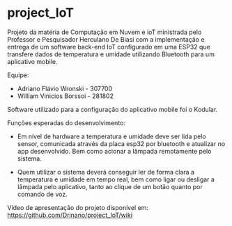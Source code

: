 # project_IoT
Projeto da matéria de Computação em Nuvem e ioT ministrada pelo Professor e Pesquisador Herculano De Biasi com a implementação e entrega de um software back-end IoT configurado em uma ESP32 que transfere dados de temperatura e umidade utilizando Bluetooth para um aplicativo mobile.

Equipe:

- Adriano Flávio Wronski - 307700
- William Vinicios Borssoi - 281802

Software utilizado para a configuração do aplicativo mobile foi o Kodular.

Funções esperadas do desenvolvimento:

- Em nível de hardware a temperatura e umidade deve ser lida pelo sensor, comunicada através da placa esp32 por bluetooth e atualizar no app desenvolvido. Bem como acionar a lâmpada remotamente pelo sistema.

- Quem utilizar o sistema deverá conseguir ler de forma clara a temperatura e umidade em tempo real, bem como ligar ou desligar a lâmpada pelo aplicativo, tanto ao clique de um botão quanto por comando de voz.

Vídeo de apresentação do projeto disponível em:
https://github.com/Drinano/project_IoT/wiki
